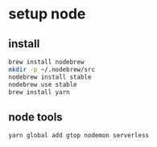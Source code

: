 # setup node

## install

```sh
brew install nodebrew
mkdir -p ~/.nodebrew/src
nodebrew install stable
nodebrew use stable
brew install yarn
```

## node tools

```sh
yarn global add gtop nodemon serverless
```
